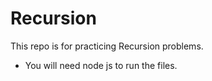 # Recursion
This repo is for practicing Recursion problems.

- You will need node js to run the files.
